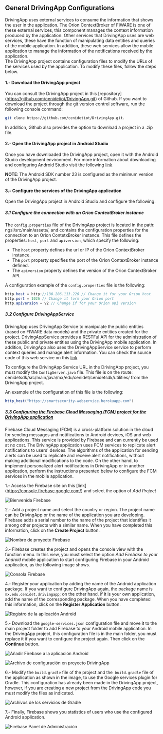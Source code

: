 ## General DrivingApp Configurations

DrivingApp uses external services to consume the information that shows the user in the application. The Orion ContextBroker of FIWARE is one of these external services, this component manages the context information produced by the application. Other services that DrivingApp uses are web services, these have the function of manipulating data entities and queries of the mobile application. In addition, these web services allow the mobile application to manage the information of the notifications received by the application.  
The DrivingApp project contains configuration files to modify the URLs of the services used by the application. To modify these files, follow the steps below.

#### 1.- Download the DrivingApp project

You can consult the DrivingApp project in this [repository] (https://github.com/cenidetiot/DrivingApp.git) of Github. If you want to download the project through the git version control software, run the following console command:

```sh
git clone https://github.com/cenidetiot/DrivingApp.git.  
```

In addition, Github also provides the option to download a project in a .zip file.

#### 2.- Open the DrivingApp project in Android Studio

Once you have downloaded the DrivingApp project, open it with the Android Studio development environment. For more information about downloading and configuring Android Studio visit the following [link](https://developer.android.com/studio/)

**NOTE**: The Android SDK number 23 is configured as the minimum version of the DrivingApp project.

#### 3.- Configure the services of the DrivingApp application

Open the DrivingApp project in Android Studio and configure the following:

##### 3.1 Configure the connection with an Orion ContextBroker instance

The `config.properties` file of the DrivingApp project is located in the path: ngsi/src/main/assets/, and contains the configuration properties for the connection to an Orion ContetxBroker instance. This file defines the properties: `host`,` port` and `apiversion`, which specify the following:

- The `host` property defines the url or IP of the Orion ContextBroker instance.
- The `port` property specifies the port of the Orion ContextBroker instance defined.
- The `apiversion` property defines the version of the Orion ContextBroker API.

A configuration example of the `config.properties` file is the following:

```java
http.host = http://130.206.113.226 // Change it for your Orion host 
http.port = 1026 // Change it form your Orion port
http.apiversion = v2 // Change if for your Orion api version
```

##### 3.2	Configure DrivingAppService

DrivingApp uses DrivingApp Service to manipulate the public entities (based on FIWARE data models) and the private entities created for the project. DrivingAppService provides a RESTFul API for the administration of these public and private entities using the DrivingApp mobile application. In addition, DrivingApp also uses the DrivingAppService service to perform context queries and manage alert information. You can check the source code of this web service on this [link](https://github.com/cenidetiot/smartsecurity-web-service)

To configure the DrivingApp Service URL in the DrivingApp project, you must modify the `ConfigServer.java` file. This file is on the route: cenidetsdk/src/main/java/mx/edu/cenidet/cenidetsdk/utilities/ from the DrivingApp project.

An example of the configuration of this file is the following:

```java
http_host("https://smartsecurity-webservice.herokuapp.com")
```

##### [3.3 Configuring the Firebase Cloud Messaging (FCM) project for the DrivingApp application](#configuracion-fcm)

Firebase Cloud Messaging (FCM) is a cross-platform solution in the cloud for sending messages and notifications to Android devices, iOS and web applications. This service is provided by Firebase and can currently be used at no cost.
The DrivingApp application uses FCM services to replicate alert notifications to users' devices. The algorithms of the application for sending alerts can be used to replicate and receive alert notifications, without making additional modifications to the code. On the other hand, to implement personalized alert notifications in DrivingApp or in another application, perform the instructions presented below to configure the FCM services in the mobile application.

1.- Access the Firebase site on this [link] (https://console.firebase.google.com/) and select the option of *Add Project* 

![Bienvenida Firebase](img/fcm/1.png)

2.- Add a project name and select the country or region. The project name can be DrivingApp or the name of the application you are developing. Firebase adds a serial number to the name of the project that identifies it among other projects with a similar name. When you have completed this information, click on the **Create Project** button.

![Nombre de proyecto Firebase](img/fcm/2.png)

3.- Firebase creates the project and opens the console view with the function menu. In this view, you must select the option *Add Firebase to your Android* mobile application to start configuring Firebase in your Android application, as the following image shows.

![Consola Firebase](img/fcm/3.png)

4.-	Register your application by adding the name of the Android application package. If you want to configure DrivingApp again, the package name is `mx.edu.cenidet.drivingapp`; on the other hand, if it is your own application, add the name of the corresponding package. When you have completed this information, click on the **Register Application** button.

![Registro de la aplicación Android](img/fcm/4.png)

5.- Download the `google-services.json` configuration file and move it to the main project folder to add Firebase to your Android mobile application. In the DrivingApp project, this configuration file is in the main folder, you must replace it if you want to configure the project again. Then click on the **Continue** button.

![Añadir Firebase a la aplicación Android](img/fcm/5.png)

![Archivo de configuración en proyecto DrivingApp](img/fcm/6.png)

6.- Modify the `build.gradle` file of the project and the` build.gradle` file of the application as shown in the image, to use the Google services plugin for Gradle. This configuration has already been made in the DrivingApp project, however, if you are creating a new project from the DrivingApp code you must modify the files as indicated.

![Archivos de los servicios de Gradle](img/fcm/7.png)

7.- Finally, Firebase shows you statistics of users who use the configured Android application.

![Firebase Panel de Administración](img/fcm/8.png)